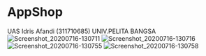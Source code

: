 # AppShop
UAS Idris Afandi (311710685) UNIV.PELITA BANGSA
![Screenshot_20200716-130711](https://user-images.githubusercontent.com/63657827/87633986-a1996e00-c766-11ea-9c08-57d65797bd21.png)
![Screenshot_20200716-130716](https://user-images.githubusercontent.com/63657827/87633989-a3fbc800-c766-11ea-96f6-e6e260653b7b.png)
![Screenshot_20200716-130755](https://user-images.githubusercontent.com/63657827/87633996-a65e2200-c766-11ea-80e4-281acd0f3e7d.png)
![Screenshot_20200716-130758](https://user-images.githubusercontent.com/63657827/87634005-a8c07c00-c766-11ea-8717-f4cfed6903d5.png)
